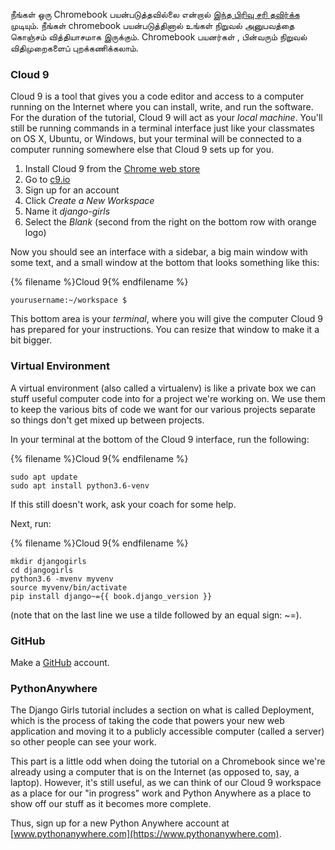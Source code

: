 நீங்கள் ஒரு Chromebook பயன்படுத்தவில்லை என்றால் [இந்த பிரிவு சரி தவிர்க்க](http://tutorial.djangogirls.org/en/installation/#install-python) முடியும். நீங்கள் chromebook பயன்படுத்தினால் உங்கள் நிறுவல் அனுபவத்தை கொஞ்சம் வித்தியாசமாக இருக்கும். Chromebook பயனர்கள் , பின்வரும் நிறுவல் விதிமுறைகளைப் புறக்கணிக்கலாம்.

### Cloud 9

Cloud 9 is a tool that gives you a code editor and access to a computer running on the Internet where you can install, write, and run the software. For the duration of the tutorial, Cloud 9 will act as your *local machine*. You'll still be running commands in a terminal interface just like your classmates on OS X, Ubuntu, or Windows, but your terminal will be connected to a computer running somewhere else that Cloud 9 sets up for you.

1. Install Cloud 9 from the [Chrome web store](https://chrome.google.com/webstore/detail/cloud9/nbdmccoknlfggadpfkmcpnamfnbkmkcp)
2. Go to [c9.io](https://c9.io)
3. Sign up for an account
4. Click *Create a New Workspace*
5. Name it *django-girls*
6. Select the *Blank* (second from the right on the bottom row with orange logo)

Now you should see an interface with a sidebar, a big main window with some text, and a small window at the bottom that looks something like this:

{% filename %}Cloud 9{% endfilename %}

    yourusername:~/workspace $
    

This bottom area is your *terminal*, where you will give the computer Cloud 9 has prepared for your instructions. You can resize that window to make it a bit bigger.

### Virtual Environment

A virtual environment (also called a virtualenv) is like a private box we can stuff useful computer code into for a project we're working on. We use them to keep the various bits of code we want for our various projects separate so things don't get mixed up between projects.

In your terminal at the bottom of the Cloud 9 interface, run the following:

{% filename %}Cloud 9{% endfilename %}

    sudo apt update
    sudo apt install python3.6-venv
    

If this still doesn't work, ask your coach for some help.

Next, run:

{% filename %}Cloud 9{% endfilename %}

    mkdir djangogirls
    cd djangogirls
    python3.6 -mvenv myvenv
    source myvenv/bin/activate
    pip install django~={{ book.django_version }}
    

(note that on the last line we use a tilde followed by an equal sign: ~=).

### GitHub

Make a [GitHub](https://github.com) account.

### PythonAnywhere

The Django Girls tutorial includes a section on what is called Deployment, which is the process of taking the code that powers your new web application and moving it to a publicly accessible computer (called a server) so other people can see your work.

This part is a little odd when doing the tutorial on a Chromebook since we're already using a computer that is on the Internet (as opposed to, say, a laptop). However, it's still useful, as we can think of our Cloud 9 workspace as a place for our "in progress" work and Python Anywhere as a place to show off our stuff as it becomes more complete.

Thus, sign up for a new Python Anywhere account at [www.pythonanywhere.com](https://www.pythonanywhere.com).